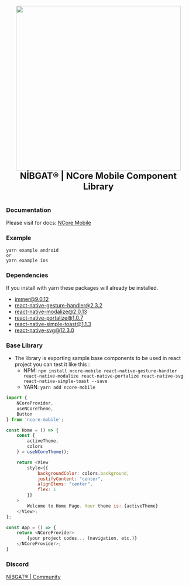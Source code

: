 <p align="center">
    <img
        width="450"
        height="450"
        src="https://ncore.nibgat.space/assets/images/darklogo.png"
    />
    <br/>
    <span style="font-size: 24px; font-weight: bold; text-align: center; width: 100%;">NİBGAT® | NCore Mobile Component Library</span>
    <br/>
    <br/>
</p>

### Documentation

Please visit for docs: [NCore Mobile](https://ncore.nibgat.space/mobile)

### Example

```
yarn example android
or
yarn example ios
```

### Dependencies

If you install with yarn these packages will already be installed.

- immer@9.0.12
- react-native-gesture-handler@2.3.2
- react-native-modalize@2.0.13
- react-native-portalize@1.0.7
- react-native-simple-toast@1.1.3
- react-native-svg@12.3.0

### Base Library

-   The library is exporting sample base components to be used in react project you can test it like this :
    -   NPM: `npm install ncore-mobile react-native-gesture-handler react-native-modalize react-native-portalize react-native-svg react-native-simple-toast --save`
    -   YARN: `yarn add ncore-mobile`

```js
import {
    NCoreProvider,
    useNCoreTheme,
    Button
} from 'ncore-mobile';

const Home = () => {
    const {
        activeTheme,
        colors
    } = useNCoreTheme();

    return <View
        style={{
            backgroundColor: colors.background,
            justifyContent: "center",
            alignItems: "center",
            flex: 1
        }}
    >
        Welcome to Home Page. Your theme is: {activeTheme}
    </View>;
};

const App = () => {
    return <NCoreProvider>
        {your project codes... (navigation, etc.)}
    </NCoreProvider>;
}
```

### Discord

<a href="https://discord.gg/fMgVPZknuM">NİBGAT® | Community</a>
